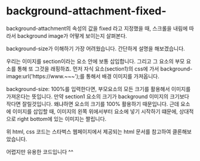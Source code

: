 # background-attachment-fixed-
background-attachment의 속성의 값을 fixed 라고 지정했을 때, 스크롤을 내림에 따라서 background image가 어떻게 보이는지 살펴본다.

background-size가 이해하기 가장 어려웠습니다.
간단하게 설명을 해보겠습니다.

우리는 이미지를 section이라는 요소 안에 보통 삽입합니다. 그리고 그 요소의 부모 요소를 통해 또 그것을 래핑하죠.
먼저 자식 요소(section1)의 css에 가서 background-image:url('https://www.~~~');를 통해서 배경 이미지를 가져옵니다.

background-size: 100%를 입력한다면, 부모요소의 모든 크기를 활용해서 이미지를 가져온다는 뜻입니다. 
만약 section1 요소의 크기가 background 이미지의 크기보다 작다면 잘릴것입니다. 왜냐하면 요소의 크기를 100% 활용하기 때문입니다.
근데 요소에 이미지를 삽입할 때, 이미지의 왼쪽 위에서부터 요소에 넣기 시작하기 떄문에, 상대적으로 right bottom에 있는 이미지는 짤립니다.

위 html, css 코드는 스타벅스 웹페이지에서 제공되는 html 문서를 참고하여 클론해보았습니다.

어렵지만 유용한 코드입니다 ^^


